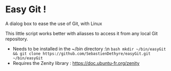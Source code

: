 # Easy Git !
A dialog box to ease the use of Git, with Linux

This little script works better with aliasses to access it from any local Git repository.
  - Needs to be installed in the ~/bin directory :\n
    ```bash mkdir ~/bin/easyGit && git clone https://github.com/SebastienDethyre/easyGit.git ~/bin/easyGit```
  - Requires the Zenity library : https://doc.ubuntu-fr.org/zenity
